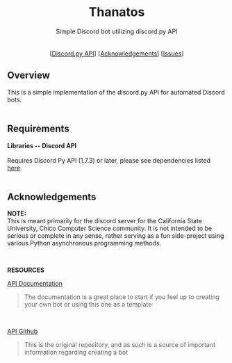 <h1 align="center">Thanatos</h1> 
    <p align="center">
        Simple Discord bot utilizing discord.py API
        <br/><br/><br/>
        [<a href="https://github.com/Rapptz/discord.py">Discord.py API</a>]
        [<a href="https://github.com/Haskili/Thanatos#acknowledgements">Acknowledgements</a>]
        [<a href="https://github.com/Haskili/Thanatos/issues">Issues</a>]
    </p>
</p>

## Overview
This is a simple implementation of the discord.py API for automated Discord bots.
<br></br>

## Requirements

**Libraries -- Discord API**
<br></br>
Requires Discord Py API (1.7.3) or later, please see dependencies listed [here](https://github.com/Rapptz/discord.py).
<br></br>

## Acknowledgements

**NOTE:**
<br>
This is meant primarily for the discord server for the California State University, Chico Computer Science community. It is not intended to be serious or complete in any sense, rather serving as a fun side-project using various Python asynchronous programming methods.

<br>

**RESOURCES**

[API Documentation](https://public.roboflow.com/object-detection)
> The documentation is a great place to start if you feel up to creating your own bot or using this one as a template
<br>

[API Github](https://github.com/Rapptz/discord.py)
> This is the original repository, and as such is a source of important information regarding creating a bot